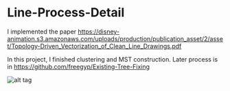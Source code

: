 # Line-Process-Detail
I implemented the paper https://disney-animation.s3.amazonaws.com/uploads/production/publication_asset/2/asset/Topology-Driven_Vectorization_of_Clean_Line_Drawings.pdf

In this project, I finished clustering and MST construction. Later process is in https://github.com/freegyp/Existing-Tree-Fixing

![alt tag](https://raw.github.com/freegyp/Line-Process-Detail/master/line_process_detail/img-7.png)
